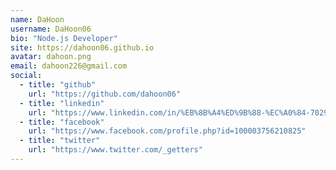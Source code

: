 ```yaml
---
name: DaHoon
username: DaHoon06
bio: "Node.js Developer"
site: https://dahoon06.github.io
avatar: dahoon.png
email: dahoon226@gmail.com
social:
  - title: "github"
    url: "https://github.com/dahoon06"
  - title: "linkedin"
    url: "https://www.linkedin.com/in/%EB%8B%A4%ED%9B%88-%EC%A0%84-702984242/"
  - title: "facebook"
    url: "https://www.facebook.com/profile.php?id=100003756210825"
  - title: "twitter"
    url: "https://www.twitter.com/_getters"
---
```

